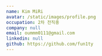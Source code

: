 ```yaml
---
name: Kim MiRi
avatar: /static/images/profile.png
occupation: 2차 전직중
company: null
email: oummm0111@gmail.com
linkedin: null
github: https://github.com/fun1ty
---
```

